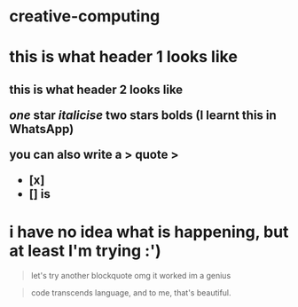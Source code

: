 # creative-computing
<h1> this is what header 1 looks like
<h2> this is what header 2 looks like
  
*one* star *italicise*
**two** stars **bolds** (I learnt this in WhatsApp)
  
you can also write a > quote > 
- [x] 
- [] is  
  
# i have no idea what is happening, but at least I'm trying :') 
  
  
> let's try another blockquote
> omg it worked im a genius

> code transcends language, and to me, that's beautiful. 

